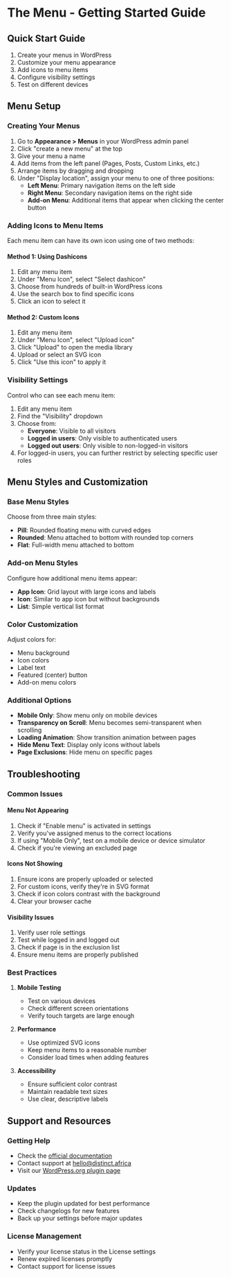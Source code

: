 # The Menu - Getting Started Guide

## Quick Start Guide
1. Create your menus in WordPress
2. Customize your menu appearance
3. Add icons to menu items
4. Configure visibility settings
5. Test on different devices

## Menu Setup

### Creating Your Menus
1. Go to **Appearance > Menus** in your WordPress admin panel
2. Click "create a new menu" at the top
3. Give your menu a name
4. Add items from the left panel (Pages, Posts, Custom Links, etc.)
5. Arrange items by dragging and dropping
6. Under "Display location", assign your menu to one of three positions:
   - **Left Menu**: Primary navigation items on the left side
   - **Right Menu**: Secondary navigation items on the right side
   - **Add-on Menu**: Additional items that appear when clicking the center button

### Adding Icons to Menu Items
Each menu item can have its own icon using one of two methods:

#### Method 1: Using Dashicons
1. Edit any menu item
2. Under "Menu Icon", select "Select dashicon"
3. Choose from hundreds of built-in WordPress icons
4. Use the search box to find specific icons
5. Click an icon to select it

#### Method 2: Custom Icons
1. Edit any menu item
2. Under "Menu Icon", select "Upload icon"
3. Click "Upload" to open the media library
4. Upload or select an SVG icon
5. Click "Use this icon" to apply it

### Visibility Settings
Control who can see each menu item:

1. Edit any menu item
2. Find the "Visibility" dropdown
3. Choose from:
   - **Everyone**: Visible to all visitors
   - **Logged in users**: Only visible to authenticated users
   - **Logged out users**: Only visible to non-logged-in visitors
4. For logged-in users, you can further restrict by selecting specific user roles

## Menu Styles and Customization

### Base Menu Styles
Choose from three main styles:
- **Pill**: Rounded floating menu with curved edges
- **Rounded**: Menu attached to bottom with rounded top corners
- **Flat**: Full-width menu attached to bottom

### Add-on Menu Styles
Configure how additional menu items appear:
- **App Icon**: Grid layout with large icons and labels
- **Icon**: Similar to app icon but without backgrounds
- **List**: Simple vertical list format

### Color Customization
Adjust colors for:
- Menu background
- Icon colors
- Label text
- Featured (center) button
- Add-on menu colors

### Additional Options
- **Mobile Only**: Show menu only on mobile devices
- **Transparency on Scroll**: Menu becomes semi-transparent when scrolling
- **Loading Animation**: Show transition animation between pages
- **Hide Menu Text**: Display only icons without labels
- **Page Exclusions**: Hide menu on specific pages

## Troubleshooting

### Common Issues

#### Menu Not Appearing
1. Check if "Enable menu" is activated in settings
2. Verify you've assigned menus to the correct locations
3. If using "Mobile Only", test on a mobile device or device simulator
4. Check if you're viewing an excluded page

#### Icons Not Showing
1. Ensure icons are properly uploaded or selected
2. For custom icons, verify they're in SVG format
3. Check if icon colors contrast with the background
4. Clear your browser cache

#### Visibility Issues
1. Verify user role settings
2. Test while logged in and logged out
3. Check if page is in the exclusion list
4. Ensure menu items are properly published

### Best Practices

1. **Mobile Testing**
   - Test on various devices
   - Check different screen orientations
   - Verify touch targets are large enough
   
2. **Performance**
   - Use optimized SVG icons
   - Keep menu items to a reasonable number
   - Consider load times when adding features

3. **Accessibility**
   - Ensure sufficient color contrast
   - Maintain readable text sizes
   - Use clear, descriptive labels

## Support and Resources

### Getting Help
- Check the [official documentation](https://plugins.distinct.africa)
- Contact support at hello@distinct.africa
- Visit our [WordPress.org plugin page](https://wordpress.org/plugins/the-menu)

### Updates
- Keep the plugin updated for best performance
- Check changelogs for new features
- Back up your settings before major updates

### License Management
- Verify your license status in the License settings
- Renew expired licenses promptly
- Contact support for license issues
